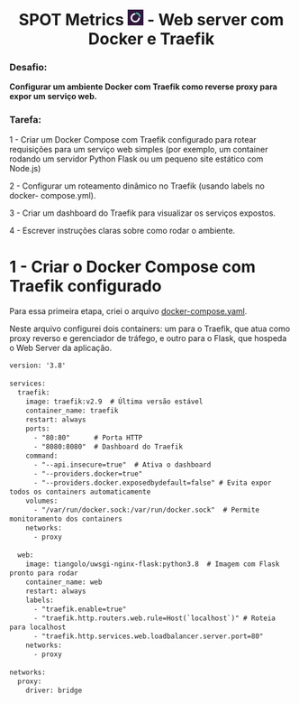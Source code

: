 <h1 align=center> SPOT Metrics <img src="https://github.com/Rodrigolppz/SpotMetrics-WebServer/blob/main/images/spotmetrics_logo.jpg" width="28"/> - Web server com Docker e Traefik</h1>

### Desafio: 
<b>Configurar um ambiente Docker com Traefik como reverse proxy para expor um serviço web.</b>

### Tarefa:

1 - Criar um Docker Compose com Traefik configurado para rotear requisições
para um serviço web simples (por exemplo, um container rodando um servidor
Python Flask ou um pequeno site estático com Node.js)

2 - Configurar um roteamento dinâmico no Traefik (usando labels no docker-
compose.yml).

3 - Criar um dashboard do Traefik para visualizar os serviços expostos.

4 - Escrever instruções claras sobre como rodar o ambiente.

# 

# 1 - Criar o Docker Compose com Traefik configurado

Para essa primeira etapa, criei o arquivo [docker-compose.yaml](https://github.com/Rodrigolppz/SpotMetrics-WebServer/blob/main/spot-project/docker-compose.yaml). 

Neste arquivo configurei dois containers: um para o Traefik, que atua como proxy reverso e gerenciador de tráfego, e outro para o Flask, que hospeda o Web Server da aplicação.

```
version: '3.8'

services:
  traefik:
    image: traefik:v2.9  # Última versão estável
    container_name: traefik
    restart: always
    ports:
      - "80:80"      # Porta HTTP
      - "8080:8080"  # Dashboard do Traefik
    command:
      - "--api.insecure=true"  # Ativa o dashboard
      - "--providers.docker=true"
      - "--providers.docker.exposedbydefault=false" # Evita expor todos os containers automaticamente
    volumes:
      - "/var/run/docker.sock:/var/run/docker.sock"  # Permite monitoramento dos containers
    networks:
      - proxy

  web:
    image: tiangolo/uwsgi-nginx-flask:python3.8  # Imagem com Flask pronto para rodar
    container_name: web
    restart: always
    labels:
      - "traefik.enable=true"
      - "traefik.http.routers.web.rule=Host(`localhost`)" # Roteia para localhost
      - "traefik.http.services.web.loadbalancer.server.port=80"
    networks:
      - proxy

networks:
  proxy:
    driver: bridge

```


 

